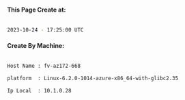 
   
#### This Page Create at:

```bash

2023-10-24 - 17:25:00 UTC

```

#### Create By Machine:

```bash

Host Name : fv-az172-668

platform  : Linux-6.2.0-1014-azure-x86_64-with-glibc2.35

Ip Local  : 10.1.0.28

```

